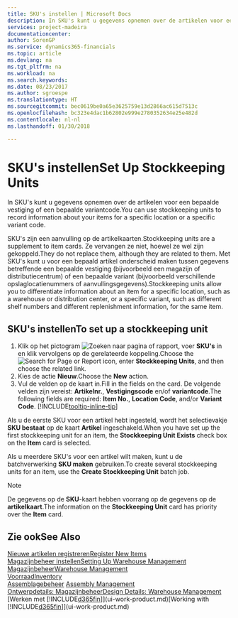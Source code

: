 ```yaml
---
title: SKU's instellen | Microsoft Docs
description: In SKU's kunt u gegevens opnemen over de artikelen voor een bepaalde vestiging of een bepaalde variantcode.
services: project-madeira
documentationcenter: 
author: SorenGP
ms.service: dynamics365-financials
ms.topic: article
ms.devlang: na
ms.tgt_pltfrm: na
ms.workload: na
ms.search.keywords: 
ms.date: 08/23/2017
ms.author: sgroespe
ms.translationtype: HT
ms.sourcegitcommit: bec0619be0a65e3625759e13d2866ac615d7513c
ms.openlocfilehash: bc323e4dac1b62802e999e2780352634e25e482d
ms.contentlocale: nl-nl
ms.lasthandoff: 01/30/2018

---
```

# <a name="set-up-stockkeeping-units"></a><span data-ttu-id="0af34-103">SKU's instellen</span><span class="sxs-lookup"><span data-stu-id="0af34-103">Set Up Stockkeeping Units</span></span>
<span data-ttu-id="0af34-104">In SKU's kunt u gegevens opnemen over de artikelen voor een bepaalde vestiging of een bepaalde variantcode.</span><span class="sxs-lookup"><span data-stu-id="0af34-104">You can use stockkeeping units to record information about your items for a specific location or a specific variant code.</span></span>  

 <span data-ttu-id="0af34-105">SKU's zijn een aanvulling op de artikelkaarten.</span><span class="sxs-lookup"><span data-stu-id="0af34-105">Stockkeeping units are a supplement to item cards.</span></span> <span data-ttu-id="0af34-106">Ze vervangen ze niet, hoewel ze wel zijn gekoppeld.</span><span class="sxs-lookup"><span data-stu-id="0af34-106">They do not replace them, although they are related to them.</span></span> <span data-ttu-id="0af34-107">Met SKU's kunt u voor een bepaald artikel onderscheid maken tussen gegevens betreffende een bepaalde vestiging (bijvoorbeeld een magazijn of distributiecentrum) of een bepaalde variant (bijvoorbeeld verschillende opslaglocatienummers of aanvullingsgegevens).</span><span class="sxs-lookup"><span data-stu-id="0af34-107">Stockkeeping units allow you to differentiate information about an item for a specific location, such as a warehouse or distribution center, or a specific variant, such as different shelf numbers and different replenishment information, for the same item.</span></span>  

## <a name="to-set-up-a-stockkeeping-unit"></a><span data-ttu-id="0af34-108">SKU's instellen</span><span class="sxs-lookup"><span data-stu-id="0af34-108">To set up a stockkeeping unit</span></span>  

1.  <span data-ttu-id="0af34-109">Klik op het pictogram ![Zoeken naar pagina of rapport](media/ui-search/search_small.png "Zoeken naar pagina of rapport"), voer **SKU's** in en klik vervolgens op de gerelateerde koppeling.</span><span class="sxs-lookup"><span data-stu-id="0af34-109">Choose the ![Search for Page or Report](media/ui-search/search_small.png "Search for Page or Report icon") icon, enter **Stockkeeping Units**, and then choose the related link.</span></span>  
2.  <span data-ttu-id="0af34-110">Kies de actie **Nieuw**.</span><span class="sxs-lookup"><span data-stu-id="0af34-110">Choose the **New** action.</span></span>  
3.  <span data-ttu-id="0af34-111">Vul de velden op de kaart in.</span><span class="sxs-lookup"><span data-stu-id="0af34-111">Fill in the fields on the card.</span></span> <span data-ttu-id="0af34-112">De volgende velden zijn vereist: **Artikelnr.**, **Vestigingscode** en/of **variantcode**.</span><span class="sxs-lookup"><span data-stu-id="0af34-112">The following fields are required: **Item No.**, **Location Code**, and/or **Variant Code**.</span></span> [!INCLUDE[tooltip-inline-tip](includes/tooltip-inline-tip_md.md)]  

<span data-ttu-id="0af34-113">Als u de eerste SKU voor een artikel hebt ingesteld, wordt het selectievakje **SKU bestaat** op de kaart **Artikel** ingeschakeld.</span><span class="sxs-lookup"><span data-stu-id="0af34-113">When you have set up the first stockkeeping unit for an item, the **Stockkeeping Unit Exists** check box on the **Item** card is selected.</span></span>  

<span data-ttu-id="0af34-114">Als u meerdere SKU's voor een artikel wilt maken, kunt u de batchverwerking **SKU maken** gebruiken.</span><span class="sxs-lookup"><span data-stu-id="0af34-114">To create several stockkeeping units for an item, use the **Create Stockkeeping Unit** batch job.</span></span>  

> [!NOTE]  
>  <span data-ttu-id="0af34-115">De gegevens op de **SKU**-kaart hebben voorrang op de gegevens op de **artikelkaart**.</span><span class="sxs-lookup"><span data-stu-id="0af34-115">The information on the **Stockkeeping Unit** card has priority over the **Item** card.</span></span>  

## <a name="see-also"></a><span data-ttu-id="0af34-116">Zie ook</span><span class="sxs-lookup"><span data-stu-id="0af34-116">See Also</span></span>  
[<span data-ttu-id="0af34-117">Nieuwe artikelen registreren</span><span class="sxs-lookup"><span data-stu-id="0af34-117">Register New Items</span></span>](inventory-how-register-new-items.md)  
[<span data-ttu-id="0af34-118">Magazijnbeheer instellen</span><span class="sxs-lookup"><span data-stu-id="0af34-118">Setting Up Warehouse Management</span></span>](warehouse-setup-warehouse.md)  
[<span data-ttu-id="0af34-119">Magazijnbeheer</span><span class="sxs-lookup"><span data-stu-id="0af34-119">Warehouse Management</span></span>](warehouse-manage-warehouse.md)  
[<span data-ttu-id="0af34-120">Voorraad</span><span class="sxs-lookup"><span data-stu-id="0af34-120">Inventory</span></span>](inventory-manage-inventory.md)  
<span data-ttu-id="0af34-121">[Assemblagebeheer](assembly-assemble-items.md)  </span><span class="sxs-lookup"><span data-stu-id="0af34-121">[Assembly Management](assembly-assemble-items.md)  </span></span>  
[<span data-ttu-id="0af34-122">Ontwerpdetails: Magazijnbeheer</span><span class="sxs-lookup"><span data-stu-id="0af34-122">Design Details: Warehouse Management</span></span>](design-details-warehouse-management.md)  
<span data-ttu-id="0af34-123">[Werken met [!INCLUDE[d365fin](includes/d365fin_md.md)]](ui-work-product.md)</span><span class="sxs-lookup"><span data-stu-id="0af34-123">[Working with [!INCLUDE[d365fin](includes/d365fin_md.md)]](ui-work-product.md)</span></span>  

